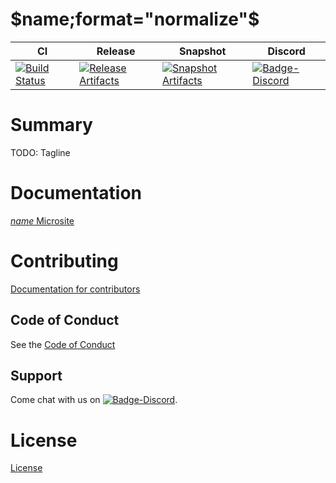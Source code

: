 # $name;format="normalize"$

| CI | Release | Snapshot | Discord |
| --- | --- | --- | --- |
| [![Build Status][Badge-Circle]][Link-Circle] | [![Release Artifacts][Badge-SonatypeReleases]][Link-SonatypeReleases] | [![Snapshot Artifacts][Badge-SonatypeSnapshots]][Link-SonatypeSnapshots] | [![Badge-Discord]][Link-Discord] |

# Summary
TODO: Tagline

# Documentation
[$name$ Microsite](https://zio.github.io/$name;format="normalize"$/)

# Contributing
[Documentation for contributors](https://zio.github.io/$name;format="normalize"$/docs/about/about_contributing)

## Code of Conduct

See the [Code of Conduct](https://zio.github.io/$name;format="normalize"$/docs/about/about_coc)

## Support

Come chat with us on [![Badge-Discord]][Link-Discord].


# License
[License](LICENSE)

[Badge-SonatypeReleases]: https://img.shields.io/nexus/r/https/oss.sonatype.org/dev.zio/$name;format="normalize"$_2.12.svg "Sonatype Releases"
[Badge-SonatypeSnapshots]: https://img.shields.io/nexus/s/https/oss.sonatype.org/dev.zio/$name;format="normalize"$_2.12.svg "Sonatype Snapshots"
[Badge-Discord]: https://img.shields.io/discord/629491597070827530?logo=discord "chat on discord"
[Badge-Circle]: https://circleci.com/gh/zio/$name;format="normalize"$.svg?style=svg "circleci"
[Link-Circle]: https://circleci.com/gh/zio/$name;format="normalize"$ "circleci"
[Link-SonatypeReleases]: https://oss.sonatype.org/content/repositories/releases/dev/zio/$name;format="normalize"$_2.12/ "Sonatype Releases"
[Link-SonatypeSnapshots]: https://oss.sonatype.org/content/repositories/snapshots/dev/zio/$name;format="normalize"$_2.12/ "Sonatype Snapshots"
[Link-Discord]: https://discord.gg/2ccFBr4 "Discord"

